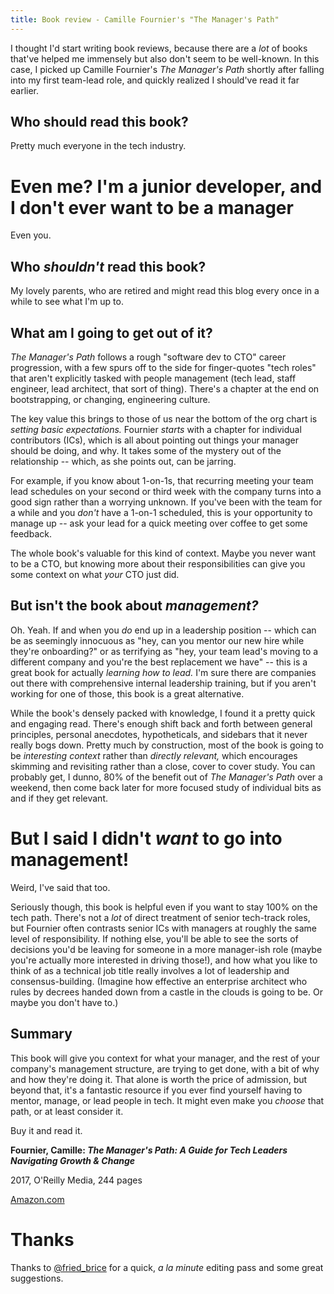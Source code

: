 ```yaml
---
title: Book review - Camille Fournier's "The Manager's Path"
---
```


I thought I'd start writing book reviews, because there are a _lot_ of
books that've helped me immensely but also don't seem to be well-known.
In this case, I picked up Camille Fournier's _The Manager's Path_
shortly after falling into my first team-lead role, and quickly realized
I should've read it far earlier.

## Who should read this book?
Pretty much everyone in the tech industry.

# Even me? I'm a junior developer, and I don't ever want to be a manager
Even you.

## Who _shouldn't_ read this book?
My lovely parents, who are retired and might read this blog every once
in a while to see what I'm up to.

## What am I going to get out of it?
_The Manager's Path_ follows a rough "software dev to CTO" career
progression, with a few spurs off to the side for finger-quotes "tech
roles" that aren't explicitly tasked with people management (tech lead,
staff engineer, lead architect, that sort of thing). There's a chapter
at the end on bootstrapping, or changing, engineering culture.

The key value this brings to those of us near the bottom of the org
chart is _setting basic expectations._ Fournier _starts_ with a chapter
for individual contributors (ICs), which is all about pointing out
things your manager should be doing, and why. It takes some of the
mystery out of the relationship -- which, as she points out, can be
jarring.

For example, if you know about 1-on-1s, that recurring meeting your
team lead schedules on your second or third week with the company turns
into a good sign rather than a worrying unknown. If you've been with the
team for a while and you _don't_ have a 1-on-1 scheduled, this is your
opportunity to manage up -- ask your lead for a quick meeting over
coffee to get some feedback.

The whole book's valuable for this kind of context. Maybe you never want
to be a CTO, but knowing more about their responsibilities can give you
some context on what _your_ CTO just did. 

## But isn't the book about _management?_
Oh. Yeah. If and when you _do_ end up in a leadership position -- which
can be as seemingly innocuous as "hey, can you mentor our new hire while
they're onboarding?" or as terrifying as "hey, your team lead's moving
to a different company and you're the best replacement we have" -- this
is a great book for actually _learning how to lead._ I'm sure there are
companies out there with comprehensive internal leadership training, but
if you aren't working for one of those, this book is a great
alternative.

While the book's densely packed with knowledge, I found it a pretty
quick and engaging read. There's enough shift back and forth between
general principles, personal anecdotes, hypotheticals, and sidebars that
it never really bogs down. Pretty much by construction, most of the book
is going to be _interesting context_ rather than _directly relevant,_
which encourages skimming and revisiting rather than a close, cover to
cover study. You can probably get, I dunno, 80% of the benefit out of
_The Manager's Path_ over a weekend, then come back later for more
focused study of individual bits as and if they get relevant.

# But I said I didn't _want_ to go into management!
Weird, I've said that too.

Seriously though, this book is helpful even if you want to stay 100% on
the tech path. There's not a _lot_ of direct treatment of senior
tech-track roles, but Fournier often contrasts senior ICs with managers
at roughly the same level of responsibility. If nothing else, you'll be
able to see the sorts of decisions you'd be leaving for someone in a
more manager-ish role (maybe you're actually more interested in driving
those!), and how what you like to think of as a technical job title
really involves a lot of leadership and consensus-building. (Imagine how
effective an enterprise architect who rules by decrees handed down from
a castle in the clouds is going to be. Or maybe you don't have to.)

## Summary
This book will give you context for what your manager, and the rest of
your company's management structure, are trying to get done, with a bit
of why and how they're doing it. That alone is worth the price of
admission, but beyond that, it's a fantastic resource if you ever find
yourself having to mentor, manage, or lead people in tech. It might even
make you _choose_ that path, or at least consider it.

Buy it and read it.

**Fournier, Camille: _The Manager's Path: A Guide for Tech Leaders
Navigating Growth & Change_**

2017, O'Reilly Media, 244 pages

[Amazon.com](https://smile.amazon.com/Managers-Path-Leaders-Navigating-Growth/dp/1491973897/)

# Thanks

Thanks to [@fried_brice](https://twitter.com/fried_brice) for a quick,
_a la minute_ editing pass and some great suggestions.
